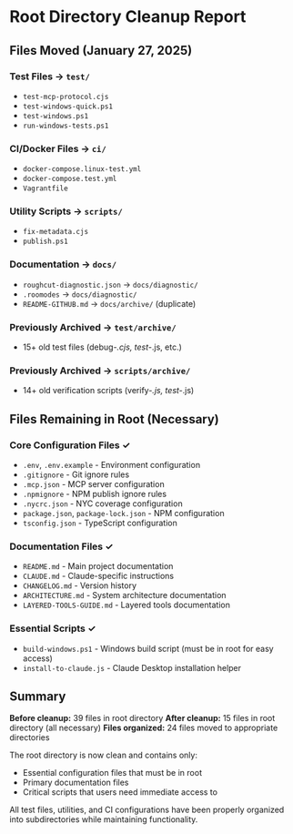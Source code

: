 # Root Directory Cleanup Report

## Files Moved (January 27, 2025)

### Test Files → `test/`
- `test-mcp-protocol.cjs`
- `test-windows-quick.ps1`
- `test-windows.ps1`
- `run-windows-tests.ps1`

### CI/Docker Files → `ci/`
- `docker-compose.linux-test.yml`
- `docker-compose.test.yml`
- `Vagrantfile`

### Utility Scripts → `scripts/`
- `fix-metadata.cjs`
- `publish.ps1`

### Documentation → `docs/`
- `roughcut-diagnostic.json` → `docs/diagnostic/`
- `.roomodes` → `docs/diagnostic/`
- `README-GITHUB.md` → `docs/archive/` (duplicate)

### Previously Archived → `test/archive/`
- 15+ old test files (debug-*.cjs, test-*.js, etc.)

### Previously Archived → `scripts/archive/`
- 14+ old verification scripts (verify-*.js, test-*.js)

## Files Remaining in Root (Necessary)

### Core Configuration Files ✓
- `.env`, `.env.example` - Environment configuration
- `.gitignore` - Git ignore rules
- `.mcp.json` - MCP server configuration
- `.npmignore` - NPM publish ignore rules
- `.nycrc.json` - NYC coverage configuration
- `package.json`, `package-lock.json` - NPM configuration
- `tsconfig.json` - TypeScript configuration

### Documentation Files ✓
- `README.md` - Main project documentation
- `CLAUDE.md` - Claude-specific instructions
- `CHANGELOG.md` - Version history
- `ARCHITECTURE.md` - System architecture documentation
- `LAYERED-TOOLS-GUIDE.md` - Layered tools documentation

### Essential Scripts ✓
- `build-windows.ps1` - Windows build script (must be in root for easy access)
- `install-to-claude.js` - Claude Desktop installation helper

## Summary

**Before cleanup:** 39 files in root directory
**After cleanup:** 15 files in root directory (all necessary)
**Files organized:** 24 files moved to appropriate directories

The root directory is now clean and contains only:
- Essential configuration files that must be in root
- Primary documentation files
- Critical scripts that users need immediate access to

All test files, utilities, and CI configurations have been properly organized into subdirectories while maintaining functionality.